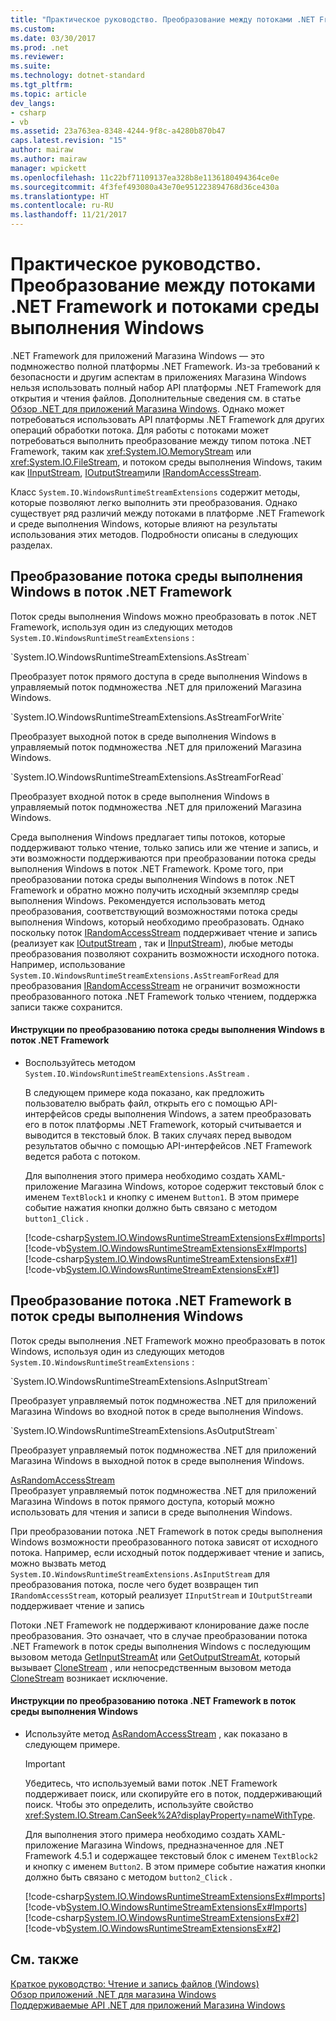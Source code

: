 ```yaml
---
title: "Практическое руководство. Преобразование между потоками .NET Framework и потоками среды выполнения Windows"
ms.custom: 
ms.date: 03/30/2017
ms.prod: .net
ms.reviewer: 
ms.suite: 
ms.technology: dotnet-standard
ms.tgt_pltfrm: 
ms.topic: article
dev_langs:
- csharp
- vb
ms.assetid: 23a763ea-8348-4244-9f8c-a4280b870b47
caps.latest.revision: "15"
author: mairaw
ms.author: mairaw
manager: wpickett
ms.openlocfilehash: 11c22bf71109137ea328b8e1136180494364ce0e
ms.sourcegitcommit: 4f3fef493080a43e70e951223894768d36ce430a
ms.translationtype: HT
ms.contentlocale: ru-RU
ms.lasthandoff: 11/21/2017
---
```

# <a name="how-to-convert-between-net-framework-streams-and-windows-runtime-streams"></a>Практическое руководство. Преобразование между потоками .NET Framework и потоками среды выполнения Windows
.NET Framework для приложений Магазина Windows — это подмножество полной платформы .NET Framework. Из-за требований к безопасности и другим аспектам в приложениях Магазина Windows нельзя использовать полный набор API платформы .NET Framework для открытия и чтения файлов. Дополнительные сведения см. в статье [Обзор .NET для приложений Магазина Windows](http://msdn.microsoft.com/library/windows/apps/br230302.aspx). Однако может потребоваться использовать API платформы .NET Framework для других операций обработки потока. Для работы с потоками может потребоваться выполнить преобразование между типом потока .NET Framework, таким как <xref:System.IO.MemoryStream> или <xref:System.IO.FileStream>, и потоком среды выполнения Windows, таким как [IInputStream](http://msdn.microsoft.com/library/windows/apps/windows.storage.streams.iinputstream.aspx), [IOutputStream](http://msdn.microsoft.com/library/windows/apps/windows.storage.streams.ioutputstream.aspx)или [IRandomAccessStream](http://msdn.microsoft.com/library/windows/apps/windows.storage.streams.irandomaccessstream.aspx).  
  
 Класс <!--zz <xref:System.IO.WindowsRuntimeStreamExtensions>--> `System.IO.WindowsRuntimeStreamExtensions` содержит методы, которые позволяют легко выполнить эти преобразования. Однако существует ряд различий между потоками в платформе .NET Framework и среде выполнения Windows, которые влияют на результаты использования этих методов. Подробности описаны в следующих разделах.  
  
<a name="BKMK_ConvertingfromaWindowsRuntimestreamtoaNETFrameworkstream"></a>   
## <a name="converting-from-a-windows-runtime-stream-to-a-net-framework-stream"></a>Преобразование потока среды выполнения Windows в поток .NET Framework  
 Поток среды выполнения Windows можно преобразовать в поток .NET Framework, используя один из следующих методов <!--zz <xref:System.IO.WindowsRuntimeStreamExtensions>--> `System.IO.WindowsRuntimeStreamExtensions` :  
  
 <!--zz <xref:System.IO.WindowsRuntimeStreamExtensions.AsStream%2A> --> `System.IO.WindowsRuntimeStreamExtensions.AsStream`  
 Преобразует поток прямого доступа в среде выполнения Windows в управляемый поток подмножества .NET для приложений Магазина Windows.  
  
 <!--zz <xref:System.IO.WindowsRuntimeStreamExtensions.AsStreamForWrite%2A> --> `System.IO.WindowsRuntimeStreamExtensions.AsStreamForWrite`
 Преобразует выходной поток в среде выполнения Windows в управляемый поток подмножества .NET для приложений Магазина Windows.  
  
 <!--zz <xref:System.IO.WindowsRuntimeStreamExtensions.AsStreamForRead%2A> --> `System.IO.WindowsRuntimeStreamExtensions.AsStreamForRead`  
 Преобразует входной поток в среде выполнения Windows в управляемый поток подмножества .NET для приложений Магазина Windows.  
  
 Среда выполнения Windows предлагает типы потоков, которые поддерживают только чтение, только запись или же чтение и запись, и эти возможности поддерживаются при преобразовании потока среды выполнения Windows в поток .NET Framework. Кроме того, при преобразовании потока среды выполнения Windows в поток .NET Framework и обратно можно получить исходный экземпляр среды выполнения Windows. Рекомендуется использовать метод преобразования, соответствующий возможностями потока среды выполнения Windows, который необходимо преобразовать. Однако поскольку поток [IRandomAccessStream](http://msdn.microsoft.com/library/windows/apps/windows.storage.streams.irandomaccessstream.aspx) поддерживает чтение и запись (реализует как [IOutputStream](http://msdn.microsoft.com/library/windows/apps/windows.storage.streams.ioutputstream.aspx) , так и [IInputStream](http://msdn.microsoft.com/library/windows/apps/windows.storage.streams.iinputstream.aspx)), любые методы преобразования позволяют сохранить возможности исходного потока. Например, использование <!--zz <xref:System.IO.WindowsRuntimeStreamExtensions.AsStreamForRead%2A> --> `System.IO.WindowsRuntimeStreamExtensions.AsStreamForRead` для преобразования [IRandomAccessStream](http://msdn.microsoft.com/library/windows/apps/windows.storage.streams.irandomaccessstream.aspx) не ограничит возможности преобразованного потока .NET Framework только чтением, поддержка записи также сохранится.  
  
#### <a name="to-convert-from-a-windows-runtime-random-access-stream-to-a-net-framework-stream"></a>Инструкции по преобразованию потока среды выполнения Windows в поток .NET Framework  
  
-   Воспользуйтесь методом <!--zz <xref:System.IO.WindowsRuntimeStreamExtensions.AsStream%2A> --> `System.IO.WindowsRuntimeStreamExtensions.AsStream` .  
  
     В следующем примере кода показано, как предложить пользователю выбрать файл, открыть его с помощью API-интерфейсов среды выполнения Windows, а затем преобразовать его в поток платформы .NET Framework, который считывается и выводится в текстовый блок. В таких случаях перед выводом результатов обычно с помощью API-интерфейсов .NET Framework ведется работа с потоком.  
  
     Для выполнения этого примера необходимо создать XAML-приложение Магазина Windows, которое содержит текстовый блок с именем `TextBlock1` и кнопку с именем  `Button1`. В этом примере событие нажатия кнопки должно быть связано с методом `button1_Click` .  
  
     [!code-csharp[System.IO.WindowsRuntimeStreamExtensionsEx#Imports](../../../samples/snippets/csharp/VS_Snippets_CLR_System/system.io.windowsruntimestreamextensionsex/cs/mainpage.xaml.cs#imports)]
     [!code-vb[System.IO.WindowsRuntimeStreamExtensionsEx#Imports](../../../samples/snippets/visualbasic/VS_Snippets_CLR_System/system.io.windowsruntimestreamextensionsex/vb/mainpage.xaml.vb#imports)]  
    [!code-csharp[System.IO.WindowsRuntimeStreamExtensionsEx#1](../../../samples/snippets/csharp/VS_Snippets_CLR_System/system.io.windowsruntimestreamextensionsex/cs/mainpage.xaml.cs#1)]
    [!code-vb[System.IO.WindowsRuntimeStreamExtensionsEx#1](../../../samples/snippets/visualbasic/VS_Snippets_CLR_System/system.io.windowsruntimestreamextensionsex/vb/mainpage.xaml.vb#1)]  
  
<a name="BKMK_ConvertingfromaNETFrameworkstreamtoaWindowsRuntimestream"></a>   
## <a name="converting-from-a-net-framework-stream-to-a-windows-runtime-stream"></a>Преобразование потока .NET Framework в поток среды выполнения Windows  
 Поток среды выполнения .NET Framework можно преобразовать в поток Windows, используя один из следующих методов <!--zz <xref:System.IO.WindowsRuntimeStreamExtensions>--> `System.IO.WindowsRuntimeStreamExtensions` :  
  
 <!--zz <xref:System.IO.WindowsRuntimeStreamExtensions.AsInputStream%2A> --> `System.IO.WindowsRuntimeStreamExtensions.AsInputStream`  
 Преобразует управляемый поток подмножества .NET для приложений Магазина Windows во входной поток в среде выполнения Windows.  
  
<!--zz <xref:System.IO.WindowsRuntimeStreamExtensions.AsOutputStream%2A>  --> `System.IO.WindowsRuntimeStreamExtensions.AsOutputStream`
 Преобразует управляемый поток подмножества .NET для приложений Магазина Windows в выходной поток в среде выполнения Windows.  
  
 [AsRandomAccessStream](../../../docs/standard/cross-platform/windowsruntimestreamextensions-asrandomaccessstream-method.md)  
 Преобразует управляемый поток подмножества .NET для приложений Магазина Windows в поток прямого доступа, который можно использовать для чтения и записи в среде выполнения Windows.  
  
 При преобразовании потока .NET Framework в поток среды выполнения Windows возможности преобразованного потока зависят от исходного потока. Например, если исходный поток поддерживает чтение и запись, можно вызвать метод <!--zz <xref:System.IO.WindowsRuntimeStreamExtensions.AsInputStream%2A> --> `System.IO.WindowsRuntimeStreamExtensions.AsInputStream` для преобразования потока, после чего будет возвращен тип `IRandomAccessStream`, который реализует  `IInputStream` и `IOutputStream`и поддерживает чтение и запись  
  
 Потоки .NET Framework не поддерживают клонирование даже после преобразования. Это означает, что в случае преобразовании потока .NET Framework в поток среды выполнения Windows с последующим вызовом метода [GetInputStreamAt](http://msdn.microsoft.com/library/windows/apps/windows.storage.streams.inmemoryrandomaccessstream.getinputstreamat.aspx) или [GetOutputStreamAt](http://msdn.microsoft.com/library/windows/apps/windows.storage.streams.irandomaccessstream.getoutputstreamat.aspx), который вызывает [CloneStream](http://msdn.microsoft.com/library/windows/apps/windows.storage.streams.randomaccessstreamoverstream.clonestream.aspx) , или непосредственным вызовом метода [CloneStream](http://msdn.microsoft.com/library/windows/apps/windows.storage.streams.randomaccessstreamoverstream.clonestream.aspx) возникает исключение.  
  
#### <a name="to-convert-from-a-net-framework-stream-to-a-windows-runtime-random-access-stream"></a>Инструкции по преобразованию потока .NET Framework в поток среды выполнения Windows  
  
-   Используйте метод [AsRandomAccessStream](../../../docs/standard/cross-platform/windowsruntimestreamextensions-asrandomaccessstream-method.md) , как показано в следующем примере.  
  
    > [!IMPORTANT]
    >  Убедитесь, что используемый вами поток .NET Framework поддерживает поиск, или скопируйте его в поток, поддерживающий поиск. Чтобы это определить, используйте свойство <xref:System.IO.Stream.CanSeek%2A?displayProperty=nameWithType>.  
  
     Для выполнения этого примера необходимо создать XAML-приложение Магазина Windows, предназначенное для .NET Framework 4.5.1 и содержащее текстовый блок с именем `TextBlock2` и кнопку с именем `Button2`. В этом примере событие нажатия кнопки должно быть связано с методом `button2_Click` .  
  
     [!code-csharp[System.IO.WindowsRuntimeStreamExtensionsEx#Imports](../../../samples/snippets/csharp/VS_Snippets_CLR_System/system.io.windowsruntimestreamextensionsex/cs/mainpage.xaml.cs#imports)]
     [!code-vb[System.IO.WindowsRuntimeStreamExtensionsEx#Imports](../../../samples/snippets/visualbasic/VS_Snippets_CLR_System/system.io.windowsruntimestreamextensionsex/vb/mainpage.xaml.vb#imports)]  
    [!code-csharp[System.IO.WindowsRuntimeStreamExtensionsEx#2](../../../samples/snippets/csharp/VS_Snippets_CLR_System/system.io.windowsruntimestreamextensionsex/cs/mainpage.xaml.cs#2)]
    [!code-vb[System.IO.WindowsRuntimeStreamExtensionsEx#2](../../../samples/snippets/visualbasic/VS_Snippets_CLR_System/system.io.windowsruntimestreamextensionsex/vb/mainpage.xaml.vb#2)]  
  
## <a name="see-also"></a>См. также  
 [Краткое руководство: Чтение и запись файлов (Windows)](http://msdn.microsoft.com/library/windows/apps/hh464978.aspx)  
 [Обзор приложений .NET для магазина Windows](http://msdn.microsoft.com/library/windows/apps/br230302.aspx)  
 [Поддерживаемые API .NET для приложений Магазина Windows](http://msdn.microsoft.com/library/windows/apps/br230232.aspx)
